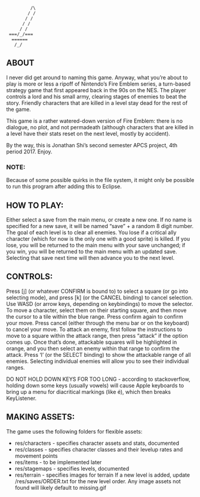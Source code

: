                      
             /\
            / /
           / /
          / /
         / /
     ===/_/===
      ======
       /_/
                     
                     

## ABOUT
I never did get around to naming this game. Anyway, what you’re about to play is more or less a ripoff of Nintendo’s Fire Emblem series, a turn-based strategy game that first appeared back in the 90s on the NES. The player controls a lord and his small army, clearing stages of enemies to beat the story. Friendly characters that are killed in a level stay dead for the rest of the game.

This game is a rather watered-down version of Fire Emblem: there is no dialogue, no plot, and not permadeath (although characters that are killed in a level have their stats reset on the next level, mostly by accident).

By the way, this is Jonathan Shi’s second semester APCS project, 4th period 2017. Enjoy.

### NOTE:
Because of some possible quirks in the file system, it might only be possible to run this program after adding this to Eclipse.

## HOW TO PLAY:
Either select a save from the main menu, or create a new one. If no name is specified for a new save, it will be named “save” + a random 8 digit number.
The goal of each level is to clear all enemies. You lose if a critical ally character (which for now is the only one with a good sprite) is killed. If you lose, you will be returned to the main menu with your save unchanged; if you win, you will be returned to the main menu with an updated save. Selecting that save next time will then advance you to the next level.

## CONTROLS:
Press \[j\] (or whatever CONFIRM is bound to) to select a square (or go into selecting mode), and press \[k\] (or the CANCEL binding) to cancel selection.
Use WASD (or arrow keys, depending on keybindings) to move the selector.
To move a character, select them on their starting square, and then move the cursor to a tile within the blue range. Press confirm again to confirm your move. Press cancel (either through the menu bar or on the keyboard) to cancel your move.
To attack an enemy, first follow the instructions to move to a square within the attack range, then press “attack” if the option comes up. Once that’s done, attackable squares will be highlighted in orange, and you then select an enemy within that range to confirm the attack.
Press ‘l’ (or the SELECT binding) to show the attackable range of all enemies. Selecting individual enemies will allow you to see their individual ranges.

DO NOT HOLD DOWN KEYS FOR TOO LONG - according to stackoverflow, holding down some keys (usually vowels) will cause Apple keyboards to bring up a menu for diacritical markings (like é), which then breaks KeyListener.

## MAKING ASSETS:
The game uses the following folders for flexible assets:
* res/characters - specifies character assets and stats, documented
* res/classes - specifies character classes and their levelup rates and movement points
* res/items - to be implemented later
* res/stagemaps - specifies levels, documented
* res/terrain - specifies images for terrain
If a new level is added, update /res/saves/ORDER.txt for the new level order.
Any image assets not found will likely default to missing.gif
